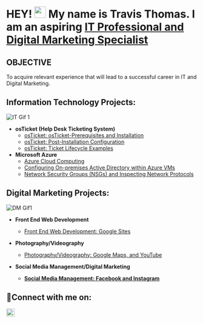 <h1>
  
  HEY! <img src="https://media.giphy.com/media/hvRJCLFzcasrR4ia7z/giphy.gif" width="30px"/>
 My name is Travis Thomas. I am an aspiring <a href="https://linkedin.com/in/traviskthomas33">IT Professional and Digital Marketing Specialist</a></h1> 

 ## OBJECTIVE

To acquire relevant experience that will lead to a successful career in IT and Digital Marketing.


<h2>Information Technology Projects:</h2> 

![IT Gif 1](https://github.com/Traviskthomas/Traviskthomas/assets/166442537/2cb3123b-bf82-4eba-a6a8-5cfa008babe2)


- <b>osTicket (Help Desk Ticketing System)</b>
  - [osTicket: osTicket-Prerequisites and Installation](https://github.com/Traviskthomas/osticket-prereqs)  
  - [osTicket: Post-Installation Configuration](https://github.com/traviskthomas/post-install-config)
  - [osTicket: Ticket Lifecycle Examples](https://github.com/traviskthomas/ticket-lifecycle)
- <b>Microsoft Azure</b>
  - [Azure Cloud Computing](https://github.com/Traviskthomas/Azure-Cloud-Computing/blob/main/README.md) 
  - [Configuring On-premises Active Directory within Azure VMs](https://github.com/traviskthomas/configure-ad)
  - [Network Security Groups (NSGs) and Inspecting Network Protocols](https://github.com/traviskthomas/azure-network-protocols)


<h2>Digital Marketing Projects:</h2>

![DM Gif1](https://github.com/Traviskthomas/Traviskthomas/assets/166442537/9b2c6325-5cb6-4e1c-88d6-41baf2baf10e)




- <b>Front End Web Development</b>

   
  - [Front End Web Development: Google Sites](https://github.com/Traviskthomas/Front-End-Web-Development)

 - <b>Photography/Videography</b>
   - [Photography/Videography: Google Maps, and YouTube](https://github.com/Traviskthomas/Photography-Videography) 

- <b>Social Media Management/Digital Marketing

  - [Social Media Management: Facebook and Instagram](https://github.com/Traviskthomas/Social-Media-Management/blob/main/README.md)
  
<h2>🤳Connect with me on:</h2>

[<img align="left" alt="Josh | LinkedIn" width="22px" src="https://cdn.jsdelivr.net/npm/simple-icons@v3/icons/linkedin.svg" />][linkedin]

[linkedin]: https://linkedin.com/in/traviskthomas33
